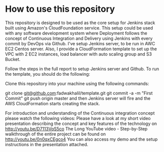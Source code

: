 How to use this repository
========
This repository is designed to be used as the core setup for Jenkins stack built using Amazon's CloudFoundation service. This setup could be used with any software development system where Deployment follows the concept of Continuous Integration and Delivery using Jenkins with every commit by DevOps via Github.
I've setup Jenkins server, to be run in AWC EC2 Centos server. Also, I provide a CloudFormation template to set up the VPC with 2 EC2 instances, load balancer with auto scaling group and S3 Bucket.

Follow the steps in the full report to setup Jenkins server and Github.
To run the template, you should do the following:

Clone this repository into your machine using the following commands:

git clone git@github.com:fadwakhalil/template.git
git commit -a -m "First Commit" 
git push origin master
and then Jenkins server will fire and the AWS CloudFormation starts creating the stack.

For introduction and understanding of the Continuous integration concept please watch the following videos:
Please have a look at my short video presentation describing the concept and key features of the technology on http://youtu.be/D7113VqS5co
The Long YouTube video - Step-by-Step walkthrough of the entire project can be found on http://youtu.be/0n0qxCEgco4
You can also access my demo and the setup instructions in the presentation attached. 
